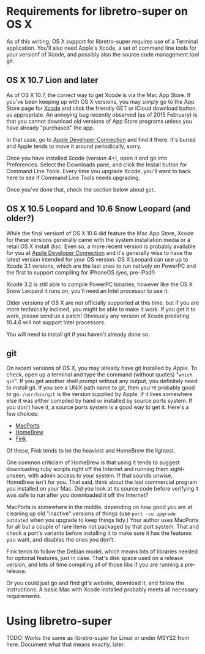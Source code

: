 # Requirements for libretro-super on OS X

As of this writing, OS X support for libretro-super requires use of a Terminal
application.  You'll also need Apple's Xcode, a set of command line tools for
your versionf of Xcode, and possibly also the source code management tool git.

## OS X 10.7 Lion and later

As of OS X 10.7, the correct way to get Xcode is via the Mac App Store.  If
you've been keeping up with OS X versions, you may simply go to the App Store
page for [Xcode](https://itunes.apple.com/us/app/xcode/id497799835?mt=12) and
click the friendly GET or iCloud download button, as appropriate.  An annoying
bug recently observed (as of 2015 February) is that you cannot download old
versions of App Store programs unless you have already "purchased" the app.

In that case, go to [Apple Developer Connection](http://developer.apple.com/)
and find it there.  It's buried and Apple tends to move it around
periodically, sorry.

Once you have installed Xcode (version 4+), open it and go into Preferences.
Select the Downloads pane, and click the Install button for Command Line
Tools.  Every time you upgrade Xcode, you'll want to back here to see if
Command Line Tools needs upgrading.

Once you've done that, check the section below about ``git``.


## OS X 10.5 Leopard and 10.6 Snow Leopard (and older?)

While the final versionf of OS X 10.6 did feature the Mac App Store, Xcode for
these versions generally came with the system installation media or a retail
OS X install disc.  Even so, a more recent version is probably available for
you at [Apple Developer Connection](http://developer.apple.com/) and it's
generally wise to have the latest version intended for your OS version.  OS X
Leopard can use up to Xcode 3.1 versions, which are the last ones to run
natively on PowerPC and the first to support compiling for iPhoneOS (yes,
pre-iPad!)

Xcode 3.2 is still able to compile PowerPC binaries, however like the OS X
Snow Leopard it runs on, you'll need an Intel processor to use it.

Older versions of OS X are not officially supported at this time, but if you
are more technically inclined, you might be able to make it work.  If you get
it to work, please send us a patch!  Obviously any version of Xcode predating
10.4.6 will not support Intel processors.

You will need to install git if you haven't already done so.

## git

On recent versions of OS X, you may already have git installed by Apple.  To
check, open up a terminal and type the command (without quotes) "``which
git``".  If you get another shell prompt without any output, you definitely
need to install git.  If you see a UNIX path name to git, then you're probably
good to go.  ``/usr/bin/git`` is the version supplied by Apple.  If it lives
somewhere else it was either compiled by hand or installed by source ports
system.  If you don't have it, a source ports system is a good way to get it.
Here's a few choices:

 * [MacPorts](http://www.macports.org/)
 * [HomeBrew](http://brew.sh/)
 * [Fink](http://www.finkproject.org/)

Of these, Fink tends to be the heaviest and HomeBrew the lightest.

One common criticism of HomeBrew is that using it tends to suggest downloading
ruby scripts right off the Internet and running them sight-unseen, with admin
access to your system.  If that sounds unwise, HomeBrew isn't for you.  That
said, think about the last commercial program you installed on your Mac.  Did
you look at its source code before verifying it was safe to run after you
downloaded it off the Internet?

MacPorts is somewhere in the middle, depending on how good you are at cleaning
up old "inactive" versions of things (use ``port -cu upgrade outdated`` when
you upgrade to keep things tidy.)  Your author uses MacPorts for all but a
couple of rare items not packaged by that port system.  That and check a
port's variants before installing it to make sure it has the features you
want, and disables the ones you don't.

Fink tends to follow the Debian model, which means lots of libraries needed
for optional features, just in case.  That's disk space used on a release
version, and lots of time compiling all of those libs if you are running a
pre-release.

Or you could just go and find git's website, download it, and follow the
instructions.  A basic Mac with Xcode installed probably meets all necessary
requirements.

<!-- FIXME: Too much handholding here? -->


# Using libretro-super

TODO: Works the same as libretro-super for Linux or under MSYS2 from here.
Document what that means exactly, later.

<!-- vim: set tw=78 ft=markdown: -->
